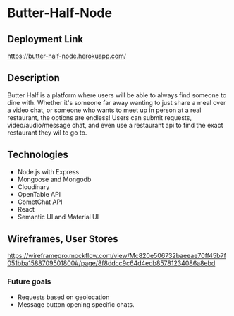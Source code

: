 # Butter-Half-Node

## Deployment Link

https://butter-half-node.herokuapp.com/

## Description

Butter Half is a platform where users will be able to always find someone to dine with. Whether it's someone far away wanting to just share a meal over a video chat, or someone who wants to meet up in person at a real restaurant, the options are endless! Users can submit requests, video/audio/message chat, and even use a restaurant api to find the exact restaurant they wil to go to. 

## Technologies

* Node.js with Express
* Mongoose and Mongodb
* Cloudinary
* OpenTable API
* CometChat API 
* React
* Semantic UI and Material UI

## Wireframes, User Stores

https://wireframepro.mockflow.com/view/Mc820e506732baeeae70ff45b7f051bba1588709501800#/page/8f8ddcc9c64d4edb85781234086a8ebd

### Future goals

* Requests based on geolocation
* Message button opening specific chats. 
